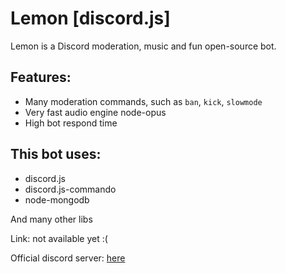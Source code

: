 # Lemon [discord.js]

Lemon is a Discord moderation, music and fun open-source bot.

## Features:

* Many moderation commands, such as `ban`, `kick`, `slowmode`
* Very fast audio engine node-opus
* High bot respond time

## This bot uses:

* discord.js
* discord.js-commando
* node-mongodb

And many other libs

Link: not available yet :(

Official discord server: [here](https://discord.gg/rdC4CS9)
